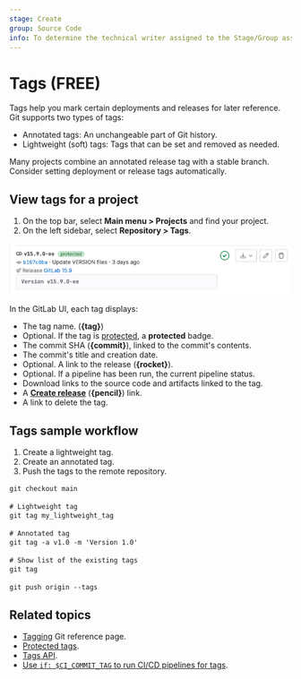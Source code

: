 ```yaml
---
stage: Create
group: Source Code
info: To determine the technical writer assigned to the Stage/Group associated with this page, see https://about.gitlab.com/handbook/product/ux/technical-writing/#assignments
---
```


# Tags **(FREE)**

Tags help you mark certain deployments and releases for later
reference. Git supports two types of tags:

- Annotated tags: An unchangeable part of Git history.
- Lightweight (soft) tags: Tags that can be set and removed as needed.

Many projects combine an annotated release tag with a stable branch. Consider
setting deployment or release tags automatically.

## View tags for a project

1. On the top bar, select **Main menu > Projects** and find your project.
1. On the left sidebar, select **Repository > Tags**.

![Example of a single tag](img/tag-display_v15_9.png)

In the GitLab UI, each tag displays:

- The tag name. (**{tag}**)
- Optional. If the tag is [protected](../../protected_tags.md), a **protected** badge.
- The commit SHA (**{commit}**), linked to the commit's contents.
- The commit's title and creation date.
- Optional. A link to the release (**{rocket}**).
- Optional. If a pipeline has been run, the current pipeline status.
- Download links to the source code and artifacts linked to the tag.
- A [**Create release**](../../releases/index.md#create-a-release) (**{pencil}**) link.
- A link to delete the tag.

## Tags sample workflow

1. Create a lightweight tag.
1. Create an annotated tag.
1. Push the tags to the remote repository.

```shell
git checkout main

# Lightweight tag
git tag my_lightweight_tag

# Annotated tag
git tag -a v1.0 -m 'Version 1.0'

# Show list of the existing tags
git tag

git push origin --tags
```

## Related topics

- [Tagging](https://git-scm.com/book/en/v2/Git-Basics-Tagging) Git reference page.
- [Protected tags](../../protected_tags.md).
- [Tags API](../../../../api/tags.md).
- [Use `if: $CI_COMMIT_TAG` to run CI/CD pipelines for tags](../../../../ci/jobs/job_control.md#common-if-clauses-for-rules).
